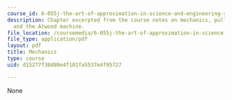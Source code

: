 ```yaml
---
course_id: 6-055j-the-art-of-approximation-in-science-and-engineering-spring-2008
description: Chapter excerpted from the course notes on mechanics, pulley acceleration,
  and the Atwood machine.
file_location: /coursemedia/6-055j-the-art-of-approximation-in-science-and-engineering-spring-2008/d15277f38d80e4f101fa5537e4f95727_apr25b.pdf
file_type: application/pdf
layout: pdf
title: Mechanics
type: course
uid: d15277f38d80e4f101fa5537e4f95727

---
```

None